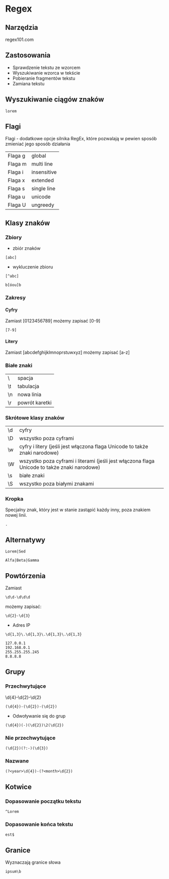 

# Regex
## Narzędzia
regex101.com

## Zastosowania

- Sprawdzenie tekstu ze wzorcem
- Wyszukiwanie wzorca w tekście
- Pobieranie fragmentów tekstu
- Zamiana tekstu


## Wyszukiwanie ciągów znaków

~~~ 
lorem
~~~~

## Flagi
Flagi - dodatkowe opcje silnika RegEx, które pozwalają w pewien sposób zmieniać jego sposób działania

|   |   |
|---|---|
| Flaga g  | global   |
| Flaga m  | multi line  |
| Flaga i  | insensitive  |
| Flaga x  | extended  |
| Flaga s  | single line  |
| Flaga u  | unicode  |
| Flaga U  | ungreedy  |

## Klasy znaków

### Zbiory

- zbiór znaków
~~~
[abc]
~~~

 - wykluczenie zbioru
~~~ 
[^abc]
~~~

~~~
b[óou]b
~~~

### Zakresy

#### Cyfry
Zamiast [0123456789] możemy zapisać [0-9]


~~~
[7-9]
~~~

#### Litery
Zamiast [abcdefghijklmnoprstuwxyz] możemy zapisać [a-z]

### Białe znaki

|   |   |
|---|---|
| \  | spacja  |
| \t | tabulacja  |
| \n  | nowa linia   |
| \r  | powrót karetki |


### Skrótowe klasy znaków

|   |   |
|---|---|
| \d  | cyfry  |
| \D  | wszystko poza cyframi |
| \w  | cyfry i litery (jeśli jest włączona flaga Unicode to także znaki narodowe)  |
| \W   | wszystko poza cyframi i literami (jeśli jest włączona flaga Unicode to także znaki narodowe)  |
| \s  | białe znaki  |
| \S   | wszystko poza białymi znakami  |


### Kropka
Specjalny znak, który jest w stanie zastąpić każdy inny, poza znakiem nowej linii.

~~~
.
~~~~




## Alternatywy
~~~
Lorem|Sed
~~~

~~~
Alfa|Beta|Gamma
~~~


## Powtórzenia

Zamiast 
~~~ 
\d\d-\d\d\d 
~~~

możemy zapisać:

~~~
\d{2}-\d{3}
~~~

- Adres IP
~~~
\d{1,3}\.\d{1,3}\.\d{1,3}\.\d{1,3}
~~~

~~~
127.0.0.1
192.168.0.1
255.255.255.245
8.8.8.8
~~~


## Grupy

### Przechwytujące

\d{4}-\d{2}-\d{2}

~~~
(\d{4})-(\d{2})-(\d{2})
~~~

- Odwoływanie się do grup
~~~
(\d{4})(-)(\d{2})\2(\d{2})
~~~

### Nie przechwytujące

~~~
(\d{2})(?:-)(\d{3})
~~~


### Nazwane

~~~ 
(?<year>\d{4})-(?<month>\d{2})
~~~

## Kotwice

### Dopasowanie początku tekstu
~~~
^Lorem
~~~

### Dopasowanie końca tekstu
~~~
est$
~~~

## Granice
Wyznaczają granice słowa
~~~
ipsum\b
~~~

